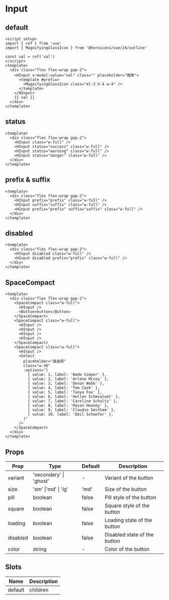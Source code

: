 # Input

## default

```vue demo
<script setup>
import { ref } from 'vue'
import { MagnifyingGlassIcon } from '@heroicons/vue/24/outline'

const val = ref('val')
</script>
<template>
  <div class="flex flex-wrap gap-2">
    <HInput v-model:value="val" class="" placeholder="搜索">
      <template #prefix>
        <MagnifyingGlassIcon class="ml-3 h-4 w-4" />
      </template>
    </HInput>
    {{ val }}
  </div>
</template>
```

## status

```vue demo
<template>
  <div class="flex flex-wrap gap-2">
    <HInput class="w-full" />
    <HInput status="success" class="w-full" />
    <HInput status="warning" class="w-full" />
    <HInput status="danger" class="w-full" />
  </div>
</template>
```

## prefix & suffix

```vue demo
<template>
  <div class="flex flex-wrap gap-2">
    <HInput prefix="prefix" class="w-full" />
    <HInput suffix="suffix" class="w-full" />
    <HInput prefix="prefix" suffix="suffix" class="w-full" />
  </div>
</template>
```

## disabled

```vue demo
<template>
  <div class="flex flex-wrap gap-2">
    <HInput disabled class="w-full" />
    <HInput disabled prefix="prefix" class="w-full" />
  </div>
</template>
```

## SpaceCompact

```vue demo
<template>
  <div class="flex flex-wrap gap-2">
    <SpaceCompact class="w-full">
      <HInput />
      <Button>button</Button>
    </SpaceCompact>
    <SpaceCompact class="w-full">
      <HInput />
      <HInput />
      <HInput />
      <HInput />
    </SpaceCompact>
    <SpaceCompact class="w-full">
      <HInput />
      <Select
        placeholder="请选择"
        class="w-36"
        :options="[
          { value: 1, label: 'Wade Cooper' },
          { value: 2, label: 'Arlene Mccoy' },
          { value: 3, label: 'Devon Webb' },
          { value: 4, label: 'Tom Cook' },
          { value: 5, label: 'Tanya Fox' },
          { value: 6, label: 'Hellen Schmvaluet' },
          { value: 7, label: 'Caroline Schultz' },
          { value: 8, label: 'Mason Heaney' },
          { value: 9, label: 'Claudie Smitham' },
          { value: 10, label: 'Emil Schaefer' },
        ]"
      />
    </SpaceCompact>
  </div>
</template>
```

## Props

| Prop     | Type                   | Default | Description                  |
| -------- | ---------------------- | ------- | ---------------------------- |
| variant  | 'secondary' \| 'ghost' | -       | Variant of the button        |
| size     | 'sm' \|'md' \| 'lg'    | 'md'    | Size of the button           |
| pill     | boolean                | false   | Pill style of the button     |
| square   | boolean                | false   | Square style of the button   |
| loading  | boolean                | false   | Loading state of the button  |
| disabled | boolean                | false   | Disabled state of the button |
| color    | string                 | -       | Color of the button          |

## Slots

| Name    | Description |
| ------- | ----------- |
| default | children    |
